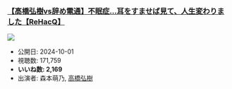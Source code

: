 ### [【高橋弘樹vs辞め電通】不眠症…耳をすませば見て、人生変わりました【ReHacQ】](https://www.youtube.com/watch?v=7rF8MlFjunM)
[![](https://img.youtube.com/vi/7rF8MlFjunM/sddefault.jpg)](https://www.youtube.com/watch?v=7rF8MlFjunM)
-   公開日: 2024-10-01
-   視聴数: 171,759
-   **いいね数: 2,169**
-   出演者: 森本萌乃, [高橋弘樹](/rehacq_fan/people/高橋弘樹 "wikilink")

